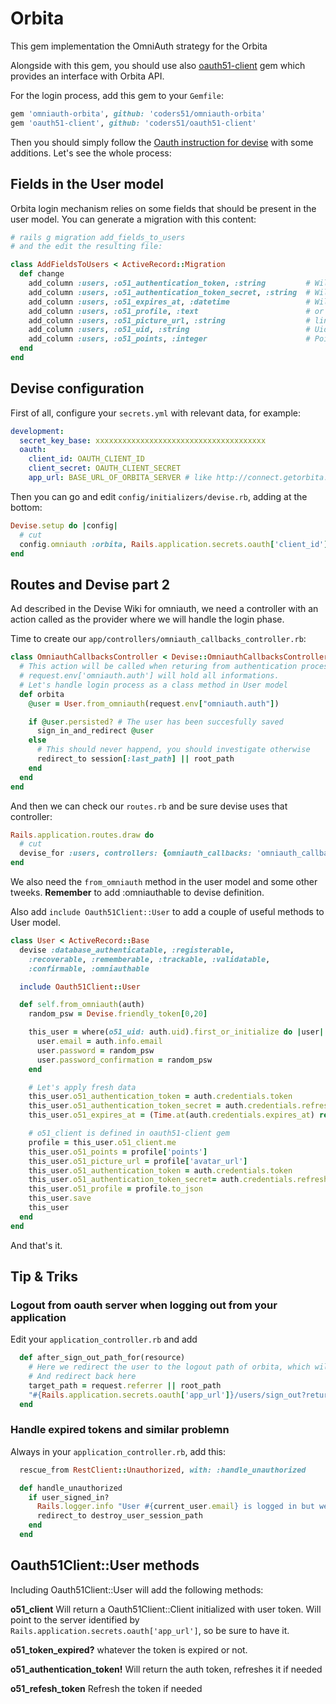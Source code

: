 # Orbita

This gem implementation the OmniAuth strategy for the Orbita

Alongside with this gem, you should use also [oauth51-client](https://github.com/coders51/oauth51-client/) gem which provides an interface with Orbita API.

For the login process, add this gem to your `Gemfile`:

```ruby
gem 'omniauth-orbita', github: 'coders51/omniauth-orbita'
gem 'oauth51-client', github: 'coders51/oauth51-client'
```

Then you should simply follow the [Oauth instruction for devise](https://github.com/plataformatec/devise/wiki/OmniAuth:-Overview) with some additions. Let's see the whole process:

## Fields in the User model

Orbita login mechanism relies on some fields that should be present in the user model. You can generate a migration with this content:

```ruby
# rails g migration add_fields_to_users
# and the edit the resulting file:

class AddFieldsToUsers < ActiveRecord::Migration
  def change
    add_column :users, :o51_authentication_token, :string         # Will store the auth token
    add_column :users, :o51_authentication_token_secret, :string  # Will store the token secret used for refresh
    add_column :users, :o51_expires_at, :datetime                 # Will hold token expiration
    add_column :users, :o51_profile, :text                        # or :json if you're on postgres
    add_column :users, :o51_picture_url, :string                  # link to the picture
    add_column :users, :o51_uid, :string                          # Uid of the user
    add_column :users, :o51_points, :integer                      # Points of the user
  end
end
```

## Devise configuration

First of all, configure your `secrets.yml` with relevant data, for example:

```yaml
development:
  secret_key_base: xxxxxxxxxxxxxxxxxxxxxxxxxxxxxxxxxxxxxx
  oauth:
    client_id: OAUTH_CLIENT_ID
    client_secret: OAUTH_CLIENT_SECRET
    app_url: BASE_URL_OF_ORBITA_SERVER # like http://connect.getorbita.io
```

Then you can go and edit `config/initializers/devise.rb`, adding at the bottom:

```ruby
Devise.setup do |config|
  # cut
  config.omniauth :orbita, Rails.application.secrets.oauth['client_id'], Rails.application.secrets.oauth['client_secret'], scope: 'public accounts points', client_options: {site: Rails.application.secrets.oauth['app_url']}
end
```

## Routes and Devise part 2

Ad described in the Devise Wiki for omniauth, we need a controller with an action called as the provider where we will handle the login phase.

Time to create our `app/controllers/omniauth_callbacks_controller.rb`:

```ruby
class OmniauthCallbacksController < Devise::OmniauthCallbacksController
  # This action will be called when returing from authentication process.
  # request.env['omniauth.auth'] will hold all informations.
  # Let's handle login process as a class method in User model
  def orbita
    @user = User.from_omniauth(request.env["omniauth.auth"])

    if @user.persisted? # The user has been succesfully saved
      sign_in_and_redirect @user
    else
      # This should never happend, you should investigate otherwise
      redirect_to session[:last_path] || root_path
    end
  end
end
```

And then we can check our `routes.rb` and be sure devise uses that controller:

```ruby
Rails.application.routes.draw do
  # cut
  devise_for :users, controllers: {omniauth_callbacks: 'omniauth_callbacks'}
end
```

We also need the `from_omniauth` method in the user model and some other tweeks.
**Remember** to add :omniauthable to devise definition.

Also add `include Oauth51Client::User` to add a couple of useful methods to User model.

```ruby
class User < ActiveRecord::Base
  devise :database_authenticatable, :registerable,
    :recoverable, :rememberable, :trackable, :validatable,
    :confirmable, :omniauthable

  include Oauth51Client::User

  def self.from_omniauth(auth)
    random_psw = Devise.friendly_token[0,20]

    this_user = where(o51_uid: auth.uid).first_or_initialize do |user|
      user.email = auth.info.email
      user.password = random_psw
      user.password_confirmation = random_psw
    end

    # Let's apply fresh data
    this_user.o51_authentication_token = auth.credentials.token
    this_user.o51_authentication_token_secret = auth.credentials.refresh_token
    this_user.o51_expires_at = (Time.at(auth.credentials.expires_at) rescue nil)

    # o51_client is defined in oauth51-client gem
    profile = this_user.o51_client.me
    this_user.o51_points = profile['points']
    this_user.o51_picture_url = profile['avatar_url']
    this_user.o51_authentication_token = auth.credentials.token
    this_user.o51_authentication_token_secret= auth.credentials.refresh_token
    this_user.o51_profile = profile.to_json
    this_user.save
    this_user
  end
end
```

And that's it.

## Tip & Triks

### Logout from oauth server when logging out from your application

Edit your `application_controller.rb` and add

```ruby
  def after_sign_out_path_for(resource)
    # Here we redirect the user to the logout path of orbita, which will logout the user
    # And redirect back here
    target_path = request.referrer || root_path
    "#{Rails.application.secrets.oauth['app_url']}/users/sign_out?return_to=#{target_path}"
  end
```

### Handle expired tokens and similar problemn

Always in your `application_controller.rb`, add this:

```ruby
  rescue_from RestClient::Unauthorized, with: :handle_unauthorized

  def handle_unauthorized
    if user_signed_in?
      Rails.logger.info "User #{current_user.email} is logged in but we're having 401 with oauth"
      redirect_to destroy_user_session_path
    end
  end
```


## Oauth51Client::User methods

Including Oauth51Client::User will add the following methods:

**o51_client** Will return a Oauth51Client::Client initialized with user token. Will point to the server identified by `Rails.application.secrets.oauth['app_url']`, so be sure to have it.

**o51_token_expired?** whatever the token is expired or not.

**o51_authentication_token!** Will return the auth token, refreshes it if needed

**o51_refesh_token** Refresh the token if needed
